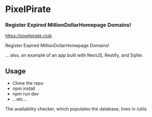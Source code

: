 # PixelPirate
### Register Expired MillionDollarHomepage Domains!

https://pixelpirate.club

Register Expired MillionDollarHomepage Domains!

... also, an example of an app built with NextJS, Restify, and Sqlite.

## Usage

* Clone the repo
* npm install
* npm run dev
* ...etc...

The availability checker, which populates the database, lives in /utils
